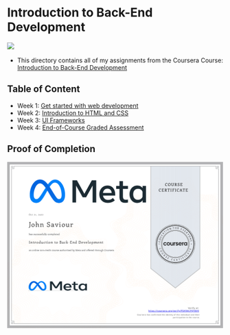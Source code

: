 # Introduction to Back-End Development

<img src="../meta-logo.png" width=150>

- This directory contains all of my assignments from the Coursera Course: [Introduction to Back-End Development](https://www.coursera.org/learn/introduction-to-back-end-development?specialization=meta-back-end-developer)

## Table of Content

- Week 1: [Get started with web development](https://github.com/johnsaviy/Meta-Back-End-Developer-Professional/tree/master/Course%201%20-%20Introduction%20to%20Back-End%20Development/Week%201%20-%20Get%20started%20with%20web%20development)
- Week 2: [Introduction to HTML and CSS](https://github.com/johnsaviy/Meta-Back-End-Developer-Professional/tree/master/Course%201%20-%20Introduction%20to%20Back-End%20Development/Week%202%20-%20Introduction%20to%20HTML%20and%20CSS)
- Week 3: [UI Frameworks](https://github.com/johnsaviy/Meta-Back-End-Developer-Professional/tree/master/Course%201%20-%20Introduction%20to%20Back-End%20Development/Week%203%20-%20UI%20Frameworks)
- Week 4: [End-of-Course Graded Assessment](https://github.com/johnsaviy/Meta-Back-End-Developer-Professional/tree/master/Course%201%20-%20Introduction%20to%20Back-End%20Development/Week%204%20-%20End-of-Course%20Graded%20Assessment)


## Proof of Completion

<img src="./Certificate.png" width=800>